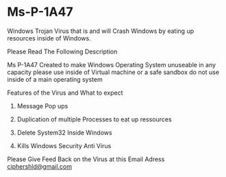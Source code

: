 # Ms-P-1A47 

Windows Trojan Virus that is and will Crash Windows by eating up resources inside of Windows.

Please Read The Following Description 

Ms P-1A47 Created to make Windows Operating System unuseable in any capacity please use inside of Virtual machine or a safe sandbox do not use inside of a main operating system 


Features of the Virus and What to expect 

1. Message Pop ups 

2. Duplication of multiple Processes to eat up ressources 

3. Delete System32 Inside Windows 

4. Kills Windows Security Anti Virus 

Please Give Feed Back on the Virus at this Email Adress ciphershld@gmail.com
